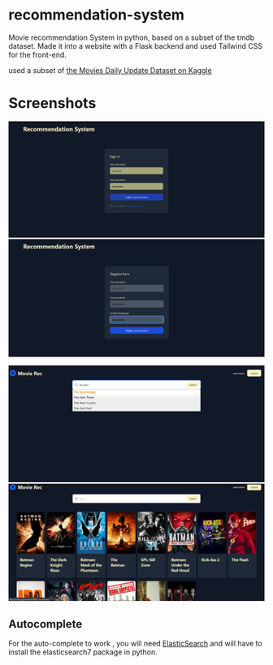 # recommendation-system
Movie recommendation System in python, based on a subset of the tmdb dataset. Made it into a website with a Flask backend and used Tailwind CSS for the front-end. 

used a subset of [the Movies Daily Update Dataset on Kaggle](https://www.kaggle.com/datasets/akshaypawar7/millions-of-movies)

# Screenshots
![login page](https://github.com/pablo-chocobar/recommendation-system/blob/main/screens/login.png)
![signup page](https://github.com/pablo-chocobar/recommendation-system/blob/main/screens/register.png)

![searching for a movie](https://github.com/pablo-chocobar/recommendation-system/blob/main/screens/autocomplete.png)
![movie recommendations](https://github.com/pablo-chocobar/recommendation-system/blob/main/screens/recommendations.png)

## Autocomplete
For the auto-complete to work , you will need [ElasticSearch](https://artifacts.elastic.co/downloads/elasticsearch/elasticsearch-7.11.1-windows-x86_64.zip) and will have to install the elasticsearch7 package in python. 

